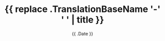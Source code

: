 ---
draft: true
title: "{{ replace .TranslationBaseName '-' ' ' | title }}"
# -- giscus id to match comments
# commentid: 
# -- predefined URL
# slug: 
# -- for posts in menubar, use this (shorter) title
# menutitle: 
description: 
# --- Italic subheading
# lead: 
date: "{{ .Date }}"
categories:
  - ""
tags:
  - ""
authorbox: true
sidebar: true
pager: false
#menu: main
#weight: 10
# --- must be in the leaf bundle folder or static
#thumbnail: ""
---
